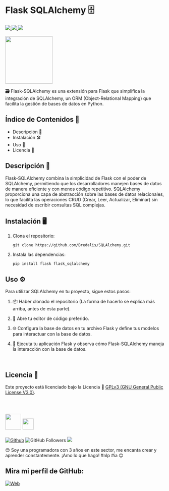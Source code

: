 <h1><b>Flask SQLAlchemy 🗄️</b></h1>
<a href="https://www.python.org" target="_blank">
  <img src="https://img.shields.io/badge/Python-3776AB">
</a>
<a href="https://pypi.org/project/Flask-SQLAlchemy/" target="_blank">
  <img src="https://img.shields.io/badge/Flask_SQLAlchemy-BA4A00">
</a>
<a href="https://sqlitebrowser.org/" target="_blank">
  <img src="https://img.shields.io/badge/BD Browser-E5E7E9">
</a>
<br><br>

<img src="https://cdn-icons-png.flaticon.com/512/2875/2875041.png" width="150" height="150">

<p>
  🗃️ Flask-SQLAlchemy es una extensión para Flask que simplifica la integración de SQLAlchemy, un ORM (Object-Relational Mapping) que facilita la gestión de bases de datos en Python.
</p>

## Índice de Contenidos 🧾

- Descripción 📝
- Instalación 🛠️
- Uso 📘
- Licencia 📜

## Descripción 📝

Flask-SQLAlchemy combina la simplicidad de Flask con el poder de SQLAlchemy, permitiendo que los desarrolladores manejen bases de datos de manera eficiente y con menos código repetitivo. SQLAlchemy proporciona una capa de abstracción sobre las bases de datos relacionales, lo que facilita las operaciones CRUD (Crear, Leer, Actualizar, Eliminar) sin necesidad de escribir consultas SQL complejas.

## Instalación 🖥️

1. Clona el repositorio:

    ```
    git clone https://github.com/Bredalis/SQLAlchemy.git
    ```

2. Instala las dependencias:

    ```
    pip install flask flask_sqlalchemy
    ```

## Uso ⚙️

Para utilizar SQLAlchemy en tu proyecto, sigue estos pasos:

1. 📦 Haber clonado el repositorio (La forma de hacerlo se explica más arriba, antes de esta parte).

2. 📝 Abre tu editor de código preferido.

3. 🌐 Configura la base de datos en tu archivo Flask y define tus modelos para interactuar con la base de datos.

4. 🚀 Ejecuta tu aplicación Flask y observa cómo Flask-SQLAlchemy maneja la interacción con la base de datos.

<br>

## Licencia 📜

Este proyecto está licenciado bajo la Licencia 📜 <a href="https://www.gnu.org/licenses/gpl-3.0.en.html" target="_blank">GPLv3 (GNU General Public License V3.0)</a>.

<br>

## <img src="https://avatars.githubusercontent.com/u/111624948?s=400&u=cd081f79392220d8cd2a22f2a8d5d3b18814350a&v=4" width="50" height="50"> <img src="https://readme-typing-svg.demolab.com?font=Roboto+Slab&color=%23FFFFFF&size=35&center=true&vCenter=true&width=450&duration=1500&pause=1000&lines=Hola,+soy;Bredalis+Gautreaux!" width="auto" height="35"/>
[![Github](https://img.shields.io/github/followers/Bredalis?label=Follow&style=social)](https://github.com/Bredalis)
![GitHub Followers](https://img.shields.io/github/stars/bredalis?style=social)
<a href="https://www.linkedin.com/in/bredalis-gautreaux/" target="_blank">
  <img src="https://img.shields.io/badge/-LinkedIn-blue?style=flat-square&logo=Linkedin&logoColor=white">
</a>

😊 Soy una programadora con 3 años en este sector, me encanta crear y aprender constantemente. ¡Amo lo que hago! #nlp #ia 😊

## Mira mi perfil de GitHub:
[![Web](https://img.shields.io/badge/GitHub-Bredalis-14a1f0?style=for-the-badge&logo=github&logoColor=white&labelColor=101010)](https://github.com/bredalis)

